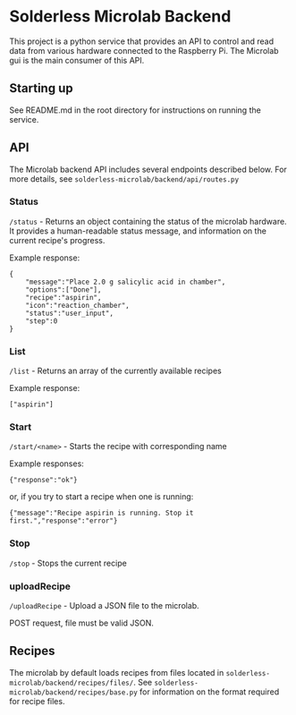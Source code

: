 # Solderless Microlab Backend

This project is a python service that provides an API to control and read data from various hardware connected to the Raspberry Pi. The Microlab gui is the main consumer of this API.

## Starting up

See README.md in the root directory for instructions on running the service.

## API

The Microlab backend API includes several endpoints described below. For more details, see `solderless-microlab/backend/api/routes.py`

### Status

`/status` - Returns an object containing the status of the microlab hardware. It provides a human-readable status message, and information on the current recipe's progress.

Example response:

```
{
    "message":"Place 2.0 g salicylic acid in chamber",
    "options":["Done"],
    "recipe":"aspirin",
    "icon":"reaction_chamber",
    "status":"user_input",
    "step":0
}
```

### List

`/list` - Returns an array of the currently available recipes

Example response:

```
["aspirin"]
```

### Start

`/start/<name>` - Starts the recipe with corresponding name

Example responses:

```
{"response":"ok"}
```

or, if you try to start a recipe when one is running:

```
{"message":"Recipe aspirin is running. Stop it first.","response":"error"}
```

### Stop

`/stop` - Stops the current recipe

### uploadRecipe

`/uploadRecipe` - Upload a JSON file to the microlab.

POST request, file must be valid JSON.

## Recipes

The microlab by default loads recipes from files located in `solderless-microlab/backend/recipes/files/`. See `solderless-microlab/backend/recipes/base.py` for information on the format required for recipe files.
